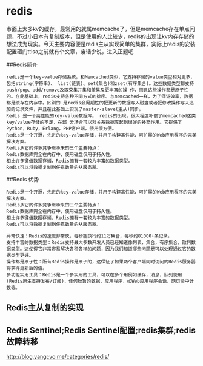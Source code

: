 # redis

市面上太多kv的缓存，最常用的就属memcache了，但是memcache存在单点问题，不过小日本有复制版本，但是使用的人比较少，redis的出现让kv内存存储的想法成为现实。今天主要内容便是redis主从实现简单的集群，实际上redis的安装配置砸门ttlsa之前就有个文章，废话少说，进入正题吧


##Redis简介

```
redis是一个key-value存储系统。和Memcached类似，它支持存储的value类型相对更多，包括string(字符串)、 list(链表)、set(集合)和zset(有序集合)。这些数据类型都支持push/pop、add/remove及取交集并集和差集及更丰富的操 作，而且这些操作都是原子性的。在此基础上，redis支持各种不同方式的排序。与memcached一样，为了保证效率，数据都是缓存在内存中。区别的 是redis会周期性的把更新的数据写入磁盘或者把修改操作写入追加的记录文件，并且在此基础上实现了master-slave(主从)同步。
Redis 是一个高性能的key-value数据库。 redis的出现，很大程度补偿了memcached这类key/value存储的不足，在部 分场合可以对关系数据库起到很好的补充作用。它提供了Python，Ruby，Erlang，PHP客户端，使用很方便。
Redis是一个开源，先进的key-value存储，并用于构建高性能，可扩展的Web应用程序的完美解决方案。
Redis从它的许多竞争继承来的三个主要特点：
Redis数据库完全在内存中，使用磁盘仅用于持久性。
相比许多键值数据存储，Redis拥有一套较为丰富的数据类型。
Redis可以将数据复制到任意数量的从服务器。

```

##Redis 优势
```
Redis是一个开源，先进的key-value存储，并用于构建高性能，可扩展的Web应用程序的完美解决方案。
Redis从它的许多竞争继承来的三个主要特点：
Redis数据库完全在内存中，使用磁盘仅用于持久性。
相比许多键值数据存储，Redis拥有一套较为丰富的数据类型。
Redis可以将数据复制到任意数量的从服务器。

异常快速：Redis的速度非常快，每秒能执行约11万集合，每秒约81000+条记录。
支持丰富的数据类型：Redis支持最大多数开发人员已经知道像列表，集合，有序集合，散列数据类型。这使得它非常容易解决各种各样的问题，因为我们知道哪些问题是可以处理通过它的数据类型更好。
操作都是原子性：所有Redis操作是原子的，这保证了如果两个客户端同时访问的Redis服务器将获得更新后的值。
多功能实用工具：Redis是一个多实用的工具，可以在多个用例如缓存，消息，队列使用(Redis原生支持发布/订阅)，任何短暂的数据，应用程序，如Web应用程序会话，网页命中计数等。
```

## Redis主从复制的实现

##  Redis Sentinel;Redis Sentinel配置;redis集群;redis故障转移

http://blog.yangcvo.me/categories/redis/ 
